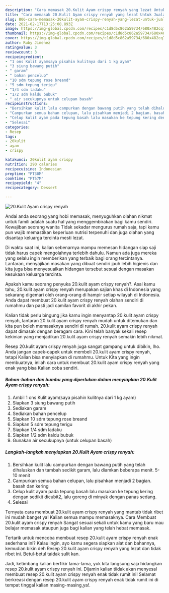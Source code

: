 ```yaml
---
description: "Cara memasak 20.Kulit Ayam crispy renyah yang lezat Untuk Jualan"
title: "Cara memasak 20.Kulit Ayam crispy renyah yang lezat Untuk Jualan"
slug: 806-cara-memasak-20kulit-ayam-crispy-renyah-yang-lezat-untuk-jualan
date: 2021-02-17T13:25:08.893Z
image: https://img-global.cpcdn.com/recipes/c1d8d5c862a59734/680x482cq70/20kulit-ayam-crispy-renyah-foto-resep-utama.jpg
thumbnail: https://img-global.cpcdn.com/recipes/c1d8d5c862a59734/680x482cq70/20kulit-ayam-crispy-renyah-foto-resep-utama.jpg
cover: https://img-global.cpcdn.com/recipes/c1d8d5c862a59734/680x482cq70/20kulit-ayam-crispy-renyah-foto-resep-utama.jpg
author: Ruby Jimenez
ratingvalue: 3
reviewcount: 3
recipeingredient:
- "1 ons Kulit ayamsaya pisahin kulitnya dari 1 kg ayam"
- "3 siung bawang putih"
- " garam"
- " bahan pencelup"
- "10 sdm tepung rose breand"
- "5 sdm tepung terigu"
- "1/4 sdm ladaku"
- "1/2 sdm kaldu bubuk"
- " air secukupnya untuk celupan basah"
recipeinstructions:
- "Bersihkan kulit lalu campurkan dengan bawang putih yang telah dihaluskan dan tambah sedikit garam, lalu diamkan beberapa menit. 5-10 menit"
- "Campurkan semua bahan celupan, lalu pisahkan menjadi 2 bagian. basah dan kering"
- "Celup kulit ayam pada tepung basah lalu masukan ke tepung kering dengan sedikit dicubit2, lalu goreng di minyak dengan panas sedang."
- "Selesai"
categories:
- Resep
tags:
- 20kulit
- ayam
- crispy

katakunci: 20kulit ayam crispy 
nutrition: 290 calories
recipecuisine: Indonesian
preptime: "PT30M"
cooktime: "PT57M"
recipeyield: "4"
recipecategory: Dessert

---
```



![20.Kulit Ayam crispy renyah](https://img-global.cpcdn.com/recipes/c1d8d5c862a59734/680x482cq70/20kulit-ayam-crispy-renyah-foto-resep-utama.jpg)

Andai anda seorang yang hobi memasak, menyuguhkan olahan nikmat untuk famili adalah suatu hal yang menggembirakan bagi kamu sendiri. Kewajiban seorang  wanita Tidak sekadar mengurus rumah saja, tapi kamu pun wajib memastikan keperluan nutrisi terpenuhi dan juga olahan yang disantap keluarga tercinta mesti lezat.

Di waktu  saat ini, kalian sebenarnya mampu memesan hidangan siap saji tidak harus capek mengolahnya terlebih dahulu. Namun ada juga mereka yang selalu ingin memberikan yang terbaik bagi orang tercintanya. Lantaran, menyajikan masakan yang dibuat sendiri jauh lebih higienis dan kita juga bisa menyesuaikan hidangan tersebut sesuai dengan masakan kesukaan keluarga tercinta. 



Apakah kamu seorang penyuka 20.kulit ayam crispy renyah?. Asal kamu tahu, 20.kulit ayam crispy renyah merupakan sajian khas di Indonesia yang sekarang digemari oleh orang-orang di hampir setiap wilayah di Indonesia. Anda dapat membuat 20.kulit ayam crispy renyah olahan sendiri di rumahmu dan pasti jadi camilan favorit di akhir pekan.

Kalian tidak perlu bingung jika kamu ingin menyantap 20.kulit ayam crispy renyah, lantaran 20.kulit ayam crispy renyah mudah untuk ditemukan dan kita pun boleh memasaknya sendiri di rumah. 20.kulit ayam crispy renyah dapat dimasak dengan beragam cara. Kini telah banyak sekali resep kekinian yang menjadikan 20.kulit ayam crispy renyah semakin lebih nikmat.

Resep 20.kulit ayam crispy renyah juga sangat gampang untuk dibikin, lho. Anda jangan capek-capek untuk membeli 20.kulit ayam crispy renyah, tetapi Kalian bisa menyiapkan di rumahmu. Untuk Kita yang ingin membuatnya, inilah cara untuk membuat 20.kulit ayam crispy renyah yang enak yang bisa Kalian coba sendiri.

<!--inarticleads1-->

##### Bahan-bahan dan bumbu yang diperlukan dalam menyiapkan 20.Kulit Ayam crispy renyah:

1. Ambil 1 ons Kulit ayam(saya pisahin kulitnya dari 1 kg ayam)
1. Siapkan 3 siung bawang putih
1. Sediakan  garam
1. Sediakan  bahan pencelup
1. Siapkan 10 sdm tepung rose breand
1. Siapkan 5 sdm tepung terigu
1. Siapkan 1/4 sdm ladaku
1. Siapkan 1/2 sdm kaldu bubuk
1. Gunakan  air secukupnya (untuk celupan basah)




<!--inarticleads2-->

##### Langkah-langkah menyiapkan 20.Kulit Ayam crispy renyah:

1. Bersihkan kulit lalu campurkan dengan bawang putih yang telah dihaluskan dan tambah sedikit garam, lalu diamkan beberapa menit. 5-10 menit
1. Campurkan semua bahan celupan, lalu pisahkan menjadi 2 bagian. basah dan kering
1. Celup kulit ayam pada tepung basah lalu masukan ke tepung kering dengan sedikit dicubit2, lalu goreng di minyak dengan panas sedang.
1. Selesai




Ternyata cara membuat 20.kulit ayam crispy renyah yang mantab tidak ribet ini mudah banget ya! Kalian semua mampu memasaknya. Cara Membuat 20.kulit ayam crispy renyah Sangat sesuai sekali untuk kamu yang baru mau belajar memasak ataupun juga bagi kalian yang telah hebat memasak.

Tertarik untuk mencoba membuat resep 20.kulit ayam crispy renyah enak sederhana ini? Kalau ingin, ayo kamu segera siapkan alat dan bahannya, kemudian bikin deh Resep 20.kulit ayam crispy renyah yang lezat dan tidak ribet ini. Betul-betul taidak sulit kan. 

Jadi, ketimbang kalian berfikir lama-lama, yuk kita langsung saja hidangkan resep 20.kulit ayam crispy renyah ini. Dijamin kalian tiidak akan menyesal membuat resep 20.kulit ayam crispy renyah enak tidak rumit ini! Selamat berkreasi dengan resep 20.kulit ayam crispy renyah enak tidak rumit ini di tempat tinggal kalian masing-masing,ya!.

